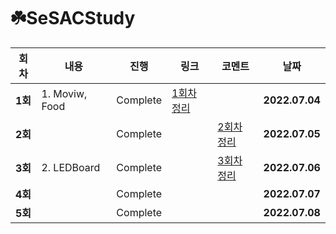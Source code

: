 # ☘️SeSACStudy

| 회차    | 내용                                           | 진행 | 링크                                                         | 코멘트                                                  | 날짜           |
| ------- | ---------------------------------------------- | ---- | ------------------------------------------------------------ | ------------------------------------------------------- | -------------- |
| **1회** | 1. Moviw, Food | Complete | [1회차 정리](https://eun-dev.tistory.com/2) |  | **2022.07.04** |
| **2회** |  | Complete |  | [2회차 정리](https://eun-dev.tistory.com/3) | **2022.07.05** |
| **3회** | 2. LEDBoard | Complete |  | [3회차 정리](https://eun-dev.tistory.com/4) | **2022.07.06** |
| **4회** |  | Complete |  |  | **2022.07.07** |
| **5회** |  | Complete |  |  | **2022.07.08** |

</br>
</br>
</br>
